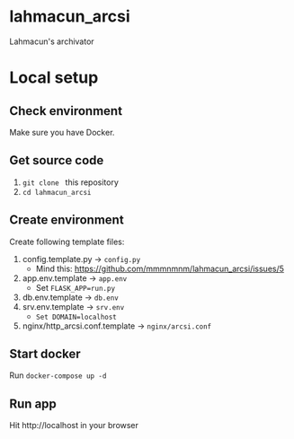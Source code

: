 # lahmacun_arcsi
Lahmacun's archivator  

# Local setup

## Check environment
Make sure you have Docker. 

## Get source code
1. `git clone ` this repository
2. `cd lahmacun_arcsi`

## Create environment
Create following template files:
1. config.template.py -> `config.py`
   * Mind this: https://github.com/mmmnmnm/lahmacun_arcsi/issues/5
2. app.env.template -> `app.env`
   * Set `FLASK_APP=run.py`
3. db.env.template -> `db.env`
4. srv.env.template -> `srv.env`
   * `Set DOMAIN=localhost`
5. nginx/http_arcsi.conf.template -> `nginx/arcsi.conf`

## Start docker
Run `docker-compose up -d`

## Run app
Hit http://localhost in your browser

